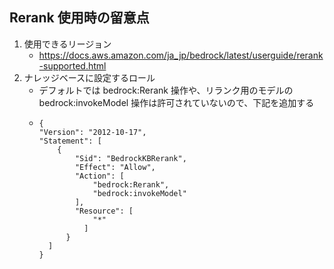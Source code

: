 ## Rerank 使用時の留意点

1. 使用できるリージョン
    - https://docs.aws.amazon.com/ja_jp/bedrock/latest/userguide/rerank-supported.html
1. ナレッジベースに設定するロール
    - デフォルトでは bedrock:Rerank 操作や、リランク用のモデルの bedrock:invokeModel 操作は許可されていないので、下記を追加する
    - ```
      {
      "Version": "2012-10-17",
      "Statement": [
          {
              "Sid": "BedrockKBRerank",
              "Effect": "Allow",
              "Action": [
                  "bedrock:Rerank",
                  "bedrock:invokeModel"
              ],
              "Resource": [
                  "*"
                ]
            }
        ]
      }
      ```
